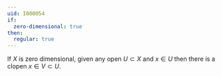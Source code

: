```yaml
---
uid: I000054
if:
  zero-dimensional: true
then:
  regular: true
---
```

If $X$ is zero dimensional, given any open $U \subset X$ and $x \in U$ then there is a clopen $x \in V \subset U$.

